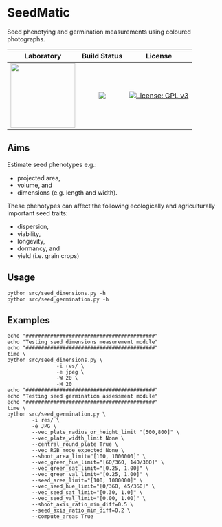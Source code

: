 # SeedMatic
Seed phenotying and germination measurements using coloured photographs.

|**Laboratory**|**Build Status**|**License**|
|:---:|:---:|:---:|
| <a href="https://adaptive-evolution.biosciences.unimelb.edu.au/"><img src="https://adaptive-evolution.biosciences.unimelb.edu.au/Adaptive%20Evolution%20Logo%20mod.png" width="150"></a> | <a href="https://github.com/jeffersonfparil/SeedMatic/actions"><img src="https://github.com/jeffersonfparil/SeedMatic/actions/workflows/python.yml/badge.svg"></a> | [![License: GPL v3](https://img.shields.io/badge/License-GPLv3-blue.svg)](https://www.gnu.org/licenses/gpl-3.0) |

## Aims
Estimate seed phenotypes e.g.:
- projected area,
- volume, and
- dimensions (e.g. length and width).

These phenotypes can affect the following ecologically and agriculturally important seed traits:
   - dispersion,
   - viability,
   - longevity,
   - dormancy, and
   - yield (i.e. grain crops)

## Usage
```
python src/seed_dimensions.py -h
python src/seed_germination.py -h
```

## Examples
```
echo "##########################################"
echo "Testing seed dimensions measurement module"
echo "##########################################"
time \
python src/seed_dimensions.py \
                -i res/ \
                -e jpeg \
                -W 20 \
                -H 20
echo "##########################################"
echo "Testing seed germination assessment module"
echo "##########################################"
time \
python src/seed_germination.py \
        -i res/ \
        -e JPG \
        --vec_plate_radius_or_height_limit "[500,800]" \
        --vec_plate_width_limit None \
        --central_round_plate True \
        --vec_RGB_mode_expected None \
        --shoot_area_limit="[100, 1000000]" \
        --vec_green_hue_limit="[60/360, 140/360]" \
        --vec_green_sat_limit="[0.25, 1.00]" \
        --vec_green_val_limit="[0.25, 1.00]" \
        --seed_area_limit="[100, 1000000]" \
        --vec_seed_hue_limit="[0/360, 45/360]" \
        --vec_seed_sat_limit="[0.30, 1.0]" \
        --vec_seed_val_limit="[0.00, 1.00]" \
        --shoot_axis_ratio_min_diff=0.5 \
        --seed_axis_ratio_min_diff=0.2 \
        --compute_areas True

```
